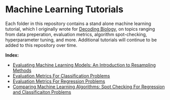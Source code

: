 # Machine Learning Tutorials
Each folder in this repository contains a stand alone machine learning tutorial, which I originally wrote for [Decoding Biology](https://decodingbiology.substack.com), on topics ranging from data preperation, evaluation metrics, algorithm spot-checking, hyperparameter tuning, and more. Additional tutorials will continue to be added to this repository over time. 

**Index:** 
- [Evaluating Machine Learning Models: An Introduction to Resampling Methods](https://github.com/evanpeikon/machine-learning/tree/main/resampling)
- [Evaluation Metrics For Classification Problems](https://github.com/evanpeikon/machine-learning/tree/main/Classification-Metrics)
- [Evaluation Metrics For Regression Problems](https://github.com/evanpeikon/Machine-Learning/tree/main/Regression-metrics)
- [Comparing Machine Learning Algorithms: Spot Checking For Regression and Classificaiton Problems](https://github.com/evanpeikon/Machine-Learning/tree/main/spot_checking)
